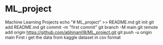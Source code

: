 # ML_project
Machine Learning Projects
echo "# ML_project" >> README.md
git init
git add README.md
git commit -m "first commit"
git branch -M main
git remote add origin https://github.com/abhinam18/ML_project.git
git push -u origin main
First i get the data from kaggle dataset in csv format
